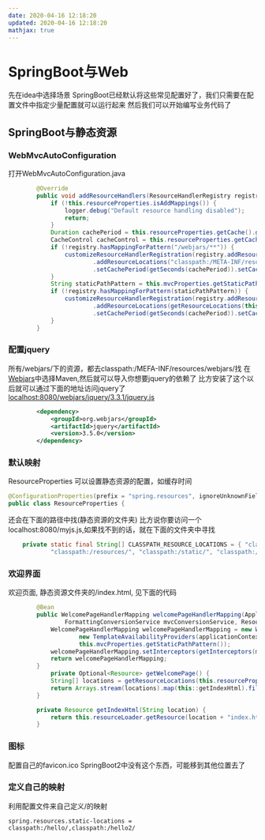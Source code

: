 ```yaml
---
date: 2020-04-16 12:18:20
updated: 2020-04-16 12:18:20
mathjax: true
---
```


# SpringBoot与Web
先在idea中选择场景
SpringBoot已经默认将这些常见配置好了，我们只需要在配置文件中指定少量配置就可以运行起来
然后我们可以开始编写业务代码了


## SpringBoot与静态资源
### WebMvcAutoConfiguration
打开WebMvcAutoConfiguration.java
```java
		@Override
		public void addResourceHandlers(ResourceHandlerRegistry registry) {
			if (!this.resourceProperties.isAddMappings()) {
				logger.debug("Default resource handling disabled");
				return;
			}
			Duration cachePeriod = this.resourceProperties.getCache().getPeriod();
			CacheControl cacheControl = this.resourceProperties.getCache().getCachecontrol().toHttpCacheControl();
			if (!registry.hasMappingForPattern("/webjars/**")) {
				customizeResourceHandlerRegistration(registry.addResourceHandler("/webjars/**")
						.addResourceLocations("classpath:/META-INF/resources/webjars/")
						.setCachePeriod(getSeconds(cachePeriod)).setCacheControl(cacheControl));
			}
			String staticPathPattern = this.mvcProperties.getStaticPathPattern();
			if (!registry.hasMappingForPattern(staticPathPattern)) {
				customizeResourceHandlerRegistration(registry.addResourceHandler(staticPathPattern)
						.addResourceLocations(getResourceLocations(this.resourceProperties.getStaticLocations()))
						.setCachePeriod(getSeconds(cachePeriod)).setCacheControl(cacheControl));
			}
		}
```
<!-- more -->
### 配置jquery
所有/webjars/下的资源，都去classpath:/MEFA-INF/resources/webjars/找
在[Webjars](http://webjars.org)中选择Maven,然后就可以导入你想要jquery的依赖了
比方安装了这个以后就可以通过下面的地址访问jquery了[localhost:8080/webjars/jquery/3.3.1/jquery.js](localhost:8080/webjars/jquery/3.5.0/jquery.js)

```xml
        <dependency>
            <groupId>org.webjars</groupId>
            <artifactId>jquery</artifactId>
            <version>3.5.0</version>
        </dependency>
```
### 默认映射
ResourceProperties 可以设置静态资源的配置，如缓存时间
```java
@ConfigurationProperties(prefix = "spring.resources", ignoreUnknownFields = false)
public class ResourceProperties {
```
还会在下面的路径中找(静态资源的文件夹)
比方说你要访问一个localhost:8080/myjs.js,如果找不到的话，就在下面的文件夹中寻找
```java
	private static final String[] CLASSPATH_RESOURCE_LOCATIONS = { "classpath:/META-INF/resources/",
			"classpath:/resources/", "classpath:/static/", "classpath:/public/" };
```
### 欢迎界面
欢迎页面, 静态资源文件夹的/index.html, 见下面的代码
```java
		@Bean
		public WelcomePageHandlerMapping welcomePageHandlerMapping(ApplicationContext applicationContext,
				FormattingConversionService mvcConversionService, ResourceUrlProvider mvcResourceUrlProvider) {
			WelcomePageHandlerMapping welcomePageHandlerMapping = new WelcomePageHandlerMapping(
					new TemplateAvailabilityProviders(applicationContext), applicationContext, getWelcomePage(),
					this.mvcProperties.getStaticPathPattern());
			welcomePageHandlerMapping.setInterceptors(getInterceptors(mvcConversionService, mvcResourceUrlProvider));
			return welcomePageHandlerMapping;
		}
    		private Optional<Resource> getWelcomePage() {
			String[] locations = getResourceLocations(this.resourceProperties.getStaticLocations());
			return Arrays.stream(locations).map(this::getIndexHtml).filter(this::isReadable).findFirst();
		}

		private Resource getIndexHtml(String location) {
			return this.resourceLoader.getResource(location + "index.html");
		}
```
### 图标
配置自己的favicon.ico
SpringBoot2中没有这个东西，可能移到其他位置去了
### 定义自己的映射
利用配置文件来自己定义/的映射
```properties
spring.resources.static-locations = classpath:/hello/,classpath:/hello2/
```